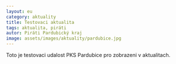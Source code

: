 ```yaml
---
layout: eu
category: aktuality
title: Testovaci aktualita
tags: aktualita, piráti
autor: Piráti Pardubický kraj
image: assets/images/aktuality/pardubice.jpg
---
```


Toto je testovaci udalost PKS Pardubice pro zobrazeni v aktualitach.

